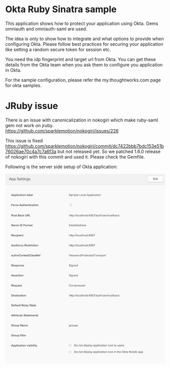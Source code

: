 Okta Ruby Sinatra sample
=========================

This application shows how to protect your application using Okta. Gems omniauth and omniauth-saml are used.

The idea is only to show how to integrate and what options to provide when configuring Okta. Please follow best practices for securing your application like setting a random secure token for session etc.

You need the idp fingerprint and target url from Okta. You can get
these details from the Okta team when you ask them to configure you
application in Okta.

For the sample configuration, please refer the my.thoughtworks.com
page for okta samples.

JRuby issue
=============

There is an issue with canonicalization in nokogiri which make
ruby-saml gem not work on jruby.
https://github.com/sparklemotion/nokogiri/issues/226

This issue is fixed
https://github.com/sparklemotion/nokogiri/commit/dc7422bbb7bdc153e51b76026ae70c4a7c7a6f3a
but not released yet. So we patched 1.6.0 release of nokogiri with
this commit and used it. Please check the Gemfile.

Following is the server side setup of Okta application:

![alt text](okta-server-setup.png?raw=true "Okta Server Setup")